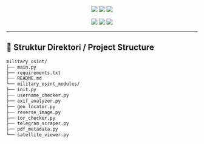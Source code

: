 <p align="center">
  <img src="https://img.shields.io/github/license/BCEVM/military_osint?style=flat-square" />
  <img src="https://img.shields.io/github/stars/BCEVM/military_osint?style=social" />
  <img src="https://img.shields.io/github/forks/BCEVM/military_osint?style=social" />
</p>

<p align="center">
  <img src="https://img.shields.io/badge/OSINT-Military-blue?style=for-the-badge" />
  <img src="https://img.shields.io/badge/Built_with-Python3-green?style=for-the-badge" />
  <img src="https://img.shields.io/badge/License-MIT-orange?style=for-the-badge" />
</p>

---


## 📂 Struktur Direktori / Project Structure
```bash
military_osint/
├── main.py
├── requirements.txt
├── README.md
└── military_osint_modules/
├── init.py
├── username_checker.py
├── exif_analyzer.py
├── geo_locator.py
├── reverse_image.py
├── tor_checker.py
├── telegram_scraper.py
├── pdf_metadata.py
└── satellite_viewer.py

